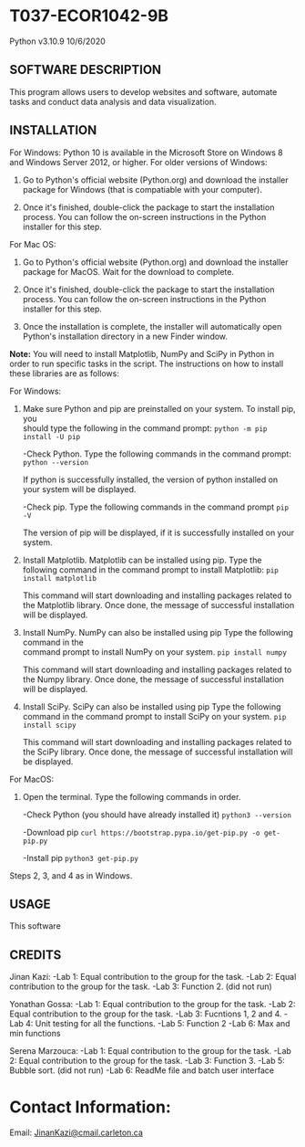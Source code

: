 # T037-ECOR1042-9B

Python v3.10.9 10/6/2020 

**SOFTWARE DESCRIPTION**
------------------------
This program allows users to develop websites and software, automate tasks and     conduct data analysis and data visualization. 

**INSTALLATION**
----------------
For Windows:
Python 10 is available in the Microsoft Store on Windows 8 and Windows Server 2012, or higher. For older versions of Windows:

1. Go to Python's official website (Python.org) and download the installer package for Windows (that is compatiable with your computer).
   
2. Once it's finished, double-click the package to start the installation process. You can follow the on-screen instructions in the Python installer for this step.

For Mac OS: 

1. Go to Python's official website (Python.org) and download the installer package for MacOS. Wait for the download to complete.
   
2. Once it's finished, double-click the package to start the installation process. You can follow the on-screen instructions in the Python installer for this step.
   
3. Once the installation is complete, the installer will automatically open Python's installation directory in a new Finder window.
   
**Note:** You will need to install Matplotlib, NumPy and SciPy in Python in order to run specific tasks in the script. The instructions on how to install these libraries are as follows:

For Windows:

1. Make sure Python and pip are preinstalled on your system. To install pip, you   
   should type the following in the command prompt:
   `python -m pip install -U pip`

   -Check Python. 
   Type the following commands in the command prompt:
   `python --version`

    If python is successfully installed, the version of python installed on your
    system will be displayed.

   -Check pip.
    Type the following commands in the command prompt
    `pip -V`

    The version of pip will be displayed, if it is successfully installed on your
    system.

2. Install Matplotlib.
   Matplotlib can be installed using pip. Type the following command in the
   command prompt to install Matplotlib:
   `pip install matplotlib`

   This command will start downloading and installing packages related to the
   Matplotlib library. Once done, the message of successful installation will be
   displayed.
   
 3. Install NumPy.
    NumPy can also be installed using pip Type the following command in the      
    command prompt to install NumPy on your system.
    `pip install numpy`
    
    This command will start downloading and installing packages related to the 
    Numpy library. Once done, the message of successful installation will be 
    displayed.
    
 4. Install SciPy.
    SciPy can also be installed using pip Type the following command in the
    command prompt to install SciPy on your system.
    `pip install scipy`
    
    This command will start downloading and installing packages related to the
    SciPy library. Once done, the message of successful installation will be
    displayed.

For MacOS:

1. Open the terminal. Type the following commands in order.
   
   -Check Python (you should have already installed it)
   `python3 --version`

   -Download pip
   `curl https://bootstrap.pypa.io/get-pip.py -o get-pip.py`

   -Install pip
   `python3 get-pip.py`

Steps 2, 3, and 4 as in Windows.


**USAGE**
---------
This software 


**CREDITS**
-----------
Jinan Kazi:
-Lab 1: Equal contribution to the group for the task. 
-Lab 2: Equal contribution to the group for the task.
-Lab 3: Function 2. (did not run)

Yonathan Gossa:
-Lab 1: Equal contribution to the group for the task.
-Lab 2: Equal contribution to the group for the task.
-Lab 3: Fucntions 1, 2 and 4.
-Lab 4: Unit testing for all the functions.
-Lab 5: Function 2
-Lab 6: Max and min functions

Serena Marzouca:
-Lab 1: Equal contribution to the group for the task.
-Lab 2: Equal contribution to the group for the task.
-Lab 3: Function 3.
-Lab 5: Bubble sort. (did not run)
-Lab 6: ReadMe file and batch user interface



   





# Contact Information:

Email: JinanKazi@cmail.carleton.ca
